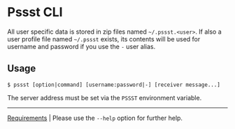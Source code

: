 Pssst CLI
=========
All user specific data is stored in zip files named `~/.pssst.<user>`.
If also a user profile file named `~/.pssst` exists, its contents will
be used for username and password if you use the `-` user alias.

Usage
-----
```
$ pssst [option|command] [username:password|-] [receiver message...]
```

The server address must be set via the `PSSST` environment variable.

----
[Requirements](pssst.pip) | 
Please use the `--help` option for further help.
